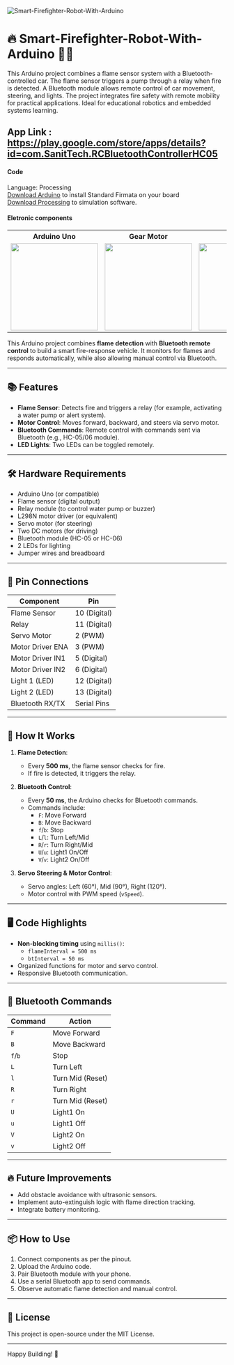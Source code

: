 ![Smart-Firefighter-Robot-With-Arduino](https://inrorwxhkjlolm5p.leadongcdn.com/cloud/mlBpqKmnRljSjljooplml/M40D-11KT.png)

# 🔥 Smart-Firefighter-Robot-With-Arduino 🚗🔥
This Arduino project combines a flame sensor system with a Bluetooth-controlled car.
The flame sensor triggers a pump through a relay when fire is detected.
A Bluetooth module allows remote control of car movement, steering, and lights.
The project integrates fire safety with remote mobility for practical applications.
Ideal for educational robotics and embedded systems learning.

## App Link : https://play.google.com/store/apps/details?id=com.SanitTech.RCBluetoothControllerHC05

#### Code
Language: Processing\
[Download Arduino](https://www.arduino.cc/en/software) to install Standard Firmata on your board\
[Download Processing](https://fritzing.org/) to simulation software.

#### Eletronic components
<table>
  <tr>
    <th>Arduino Uno</th>
    <th>Gear Motor</th>
    <th>HC-05</th>
    <th>L298N</th>
    <th>Servo Motor</th>
    <th>jumpers</th>
  </tr>
  <tr>
    <td><img width="200" src="https://user-images.githubusercontent.com/47862856/179044732-13a1cc4e-458f-4a54-916a-d736a981d54e.png"></td>
    <td><img width="200" src="https://vayuyaan-media.s3.ap-south-1.amazonaws.com/wp-content/uploads/2021/10/29074018/Dual-Shaft-BO-Motor-With-BO-Wheel-Yellow-Vayuyaan.jpg"></td>
    <td><img width="200" src="https://quartzcomponents.com/cdn/shop/products/HC05-Bluetooth-Module.jpg?v=1675065241"></td>
    <td><img width="200" src="https://encrypted-tbn0.gstatic.com/images?q=tbn:ANd9GcT28HC-Pq6EY8St4FXjqQtvIaZ1XmPiv5o8BQ&s"></td>
    <td><img width="200" src="https://encrypted-tbn0.gstatic.com/images?q=tbn:ANd9GcRWaaavfhvMZJ9nbzrzKR0OXBz-BRdtc5S0HSy3F8DHSyvThWlzHSFugNkfArCxFiinA3Q&usqp=CAU"></td>
    <td><img width="200" src="https://user-images.githubusercontent.com/47862856/179076572-7600071d-fcbd-44fe-8d71-bb4129967a6e.png"></td>
  </tr>
</table>



This Arduino project combines **flame detection** with **Bluetooth remote control** to build a smart fire-response vehicle. It monitors for flames and responds automatically, while also allowing manual control via Bluetooth.

---

## 📚 Features
- **Flame Sensor**: Detects fire and triggers a relay (for example, activating a water pump or alert system).
- **Motor Control**: Moves forward, backward, and steers via servo motor.
- **Bluetooth Commands**: Remote control with commands sent via Bluetooth (e.g., HC-05/06 module).
- **LED Lights**: Two LEDs can be toggled remotely.

---

## 🛠 Hardware Requirements
- Arduino Uno (or compatible)
- Flame sensor (digital output)
- Relay module (to control water pump or buzzer)
- L298N motor driver (or equivalent)
- Servo motor (for steering)
- Two DC motors (for driving)
- Bluetooth module (HC-05 or HC-06)
- 2 LEDs for lighting
- Jumper wires and breadboard

---

## 🔌 Pin Connections
| Component      | Pin          |
|----------------|--------------|
| Flame Sensor   | 10 (Digital) |
| Relay          | 11 (Digital) |
| Servo Motor    | 2 (PWM)      |
| Motor Driver ENA | 3 (PWM)    |
| Motor Driver IN1 | 5 (Digital) |
| Motor Driver IN2 | 6 (Digital) |
| Light 1 (LED)  | 12 (Digital) |
| Light 2 (LED)  | 13 (Digital) |
| Bluetooth RX/TX | Serial Pins |

---

## 🚀 How It Works
1. **Flame Detection**:
   - Every **500 ms**, the flame sensor checks for fire.
   - If fire is detected, it triggers the relay.

2. **Bluetooth Control**:
   - Every **50 ms**, the Arduino checks for Bluetooth commands.
   - Commands include:
     - `F`: Move Forward
     - `B`: Move Backward
     - `f`/`b`: Stop
     - `L`/`l`: Turn Left/Mid
     - `R`/`r`: Turn Right/Mid
     - `U`/`u`: Light1 On/Off
     - `V`/`v`: Light2 On/Off

3. **Servo Steering & Motor Control**:
   - Servo angles: Left (60°), Mid (90°), Right (120°).
   - Motor control with PWM speed (`vSpeed`).

---

## 🖥️ Code Highlights
- **Non-blocking timing** using `millis()`:
  - `flameInterval = 500 ms`
  - `btInterval = 50 ms`
- Organized functions for motor and servo control.
- Responsive Bluetooth communication.

---

## 📱 Bluetooth Commands
| Command | Action           |
|---------|-------------------|
| `F`     | Move Forward      |
| `B`     | Move Backward     |
| `f`/`b` | Stop              |
| `L`     | Turn Left         |
| `l`     | Turn Mid (Reset)  |
| `R`     | Turn Right        |
| `r`     | Turn Mid (Reset)  |
| `U`     | Light1 On         |
| `u`     | Light1 Off        |
| `V`     | Light2 On         |
| `v`     | Light2 Off        |

---

## 🔥 Future Improvements
- Add obstacle avoidance with ultrasonic sensors.
- Implement auto-extinguish logic with flame direction tracking.
- Integrate battery monitoring.

---

## 📦 How to Use
1. Connect components as per the pinout.
2. Upload the Arduino code.
3. Pair Bluetooth module with your phone.
4. Use a serial Bluetooth app to send commands.
5. Observe automatic flame detection and manual control.

---

## 📝 License
This project is open-source under the MIT License.

---

Happy Building! 🚀


